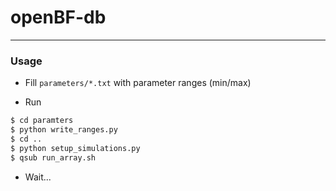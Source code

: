 # __openBF__-db

---

### Usage

- Fill `parameters/*.txt` with parameter ranges (min/max)

- Run
```bash
$ cd paramters
$ python write_ranges.py
$ cd ..
$ python setup_simulations.py
$ qsub run_array.sh
```

- Wait...
